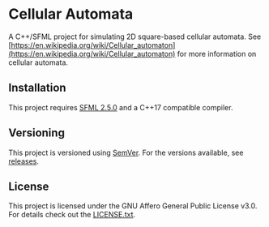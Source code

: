 # Cellular Automata
A C++/SFML project for simulating 2D square-based cellular automata.
See [https://en.wikipedia.org/wiki/Cellular_automaton](https://en.wikipedia.org/wiki/Cellular_automaton) for more information on cellular automata.

## Installation
This project requires [SFML 2.5.0](https://www.sfml-dev.org/download.php) and a C++17 compatible compiler.

## Versioning 
This project is versioned using [SemVer](http://semver.org/).
For the versions available, see [releases](https://github.com/JoshuaVarga/Cellular-Automata/releases).

## License
This project is licensed under the GNU Affero General Public License v3.0. For details check out the [LICENSE.txt](https://github.com/JoshuaVarga/Cellular-Automata/blob/master/LICENSE.md).
